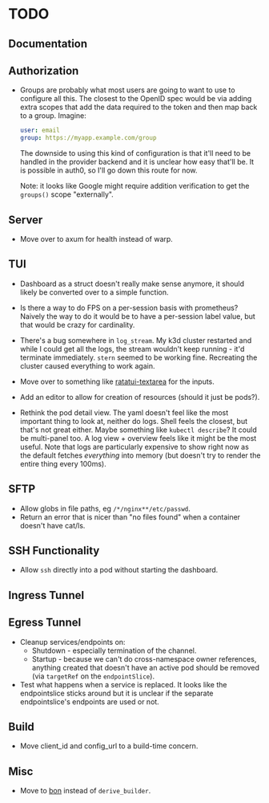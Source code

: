 # TODO

## Documentation

## Authorization

- Groups are probably what most users are going to want to use to configure all
  this. The closest to the OpenID spec would be via adding extra scopes that add
  the data required to the token and then map back to a group. Imagine:

  ```yaml
  user: email
  group: https://myapp.example.com/group
  ```

  The downside to using this kind of configuration is that it'll need to be
  handled in the provider backend and it is unclear how easy that'll be. It is
  possible in auth0, so I'll go down this route for now.

  Note: it looks like Google might require addition verification to get the
  `groups()` scope "externally".

## Server

- Move over to axum for health instead of warp.

## TUI

- Dashboard as a struct doesn't really make sense anymore, it should likely be
  converted over to a simple function.

- Is there a way to do FPS on a per-session basis with prometheus? Naively the
  way to do it would be to have a per-session label value, but that would be
  crazy for cardinality.

- There's a bug somewhere in `log_stream`. My k3d cluster restarted and while I
  could get all the logs, the stream wouldn't keep running - it'd terminate
  immediately. `stern` seemed to be working fine. Recreating the cluster caused
  everything to work again.

- Move over to something like
  [ratatui-textarea](https://github.com/rhysd/tui-textarea) for the inputs.

- Add an editor to allow for creation of resources (should it just be pods?).

- Rethink the pod detail view. The yaml doesn't feel like the most important
  thing to look at, neither do logs. Shell feels the closest, but that's not
  great either. Maybe something like `kubectl describe`? It could be multi-panel
  too. A log view + overview feels like it might be the most useful. Note that
  logs are particularly expensive to show right now as the default fetches
  _everything_ into memory (but doesn't try to render the entire thing every
  100ms).

## SFTP

- Allow globs in file paths, eg `/*/nginx**/etc/passwd`.
- Return an error that is nicer than "no files found" when a container doesn't
  have cat/ls.

## SSH Functionality

- Allow `ssh` directly into a pod without starting the dashboard.

## Ingress Tunnel

## Egress Tunnel

- Cleanup services/endpoints on:
  - Shutdown - especially termination of the channel.
  - Startup - because we can't do cross-namespace owner references, anything
    created that doesn't have an active pod should be removed (via `targetRef`
    on the `endpointSlice`).
- Test what happens when a service is replaced. It looks like the endpointslice
  sticks around but it is unclear if the separate endpointslice's endpoints are
  used or not.

## Build

- Move client_id and config_url to a build-time concern.

## Misc

- Move to [bon](https://docs.rs/bon/latest/bon/) instead of `derive_builder`.
